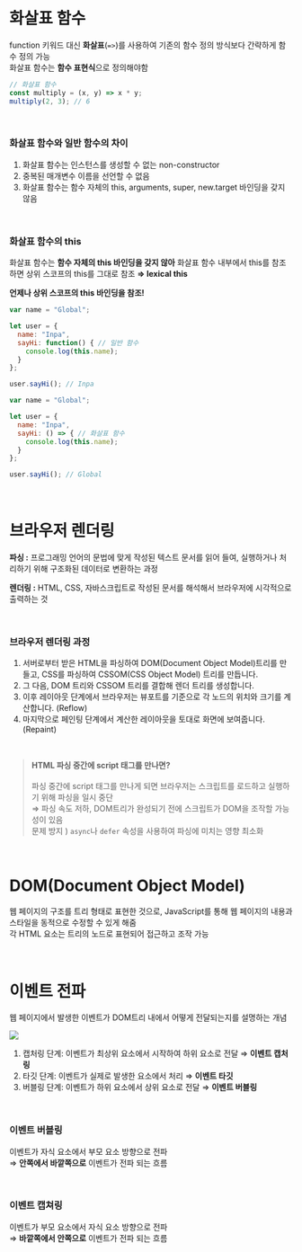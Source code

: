 
# 화살표 함수

function 키워드 대신 **화살표**(```=>```)를 사용하여 기존의 함수 정의 방식보다 간략하게 함수 정의 가능<br />
화살표 함수는 **함수 표현식**으로 정의해야함
```javascript
// 화살표 함수
const multiply = (x, y) => x * y;
multiply(2, 3); // 6
```

<br />

### 화살표 함수와 일반 함수의 차이
1. 화살표 함수는 인스턴스를 생성할 수 없는 non-constructor
2. 중복된 매개변수 이름을 선언할 수 없음
3. 화살표 함수는 함수 자체의 this, arguments, super, new.target 바인딩을 갖지 않음

<br />

### 화살표 함수의 this
화살표 함수는 **함수 자체의 this 바인딩을 갖지 않아** 화살표 함수 내부에서 this를 참조하면 상위 스코프의 this를 그대로 참조 **⇒ lexical this**

**언제나 상위 스코프의 this 바인딩을 참조!**
```javascript
var name = "Global";

let user = {
  name: "Inpa",
  sayHi: function() { // 일반 함수
    console.log(this.name); 
  }
};

user.sayHi(); // Inpa
```
```javascript
var name = "Global";

let user = {
  name: "Inpa",
  sayHi: () => { // 화살표 함수
    console.log(this.name); 
  }
};

user.sayHi(); // Global
```

<br/>

# 브라우저 렌더링
**파싱 :** 프로그래밍 언어의 문법에 맞게 작성된 텍스트 문서를 읽어 들여, 실행하거나 처리하기 위해 구조화된 데이터로 변환하는 과정

**렌더링 :** HTML, CSS, 자바스크립트로 작성된 문서를 해석해서 브라우저에 시각적으로 출력하는 것

<br />

### 브라우저 렌더링 과정
1.  서버로부터 받은 HTML을 파싱하여 DOM(Document Object Model)트리를 만들고, CSS를 파싱하여 CSSOM(CSS Object Model) 트리를 만듭니다.
2.  그 다음, DOM 트리와 CSSOM 트리를 결합해 렌더 트리를 생성합니다.
3.  이후 레이아웃 단계에서 브라우저는 뷰포트를 기준으로 각 노드의 위치와 크기를 계산합니다. (Reflow)
4.  마지막으로 페인팅 단계에서 계산한 레이아웃을 토대로 화면에 보여줍니다. (Repaint)

<br />

> **HTML 파싱 중간에 script 태그를 만나면?**<br /><br />
    파싱 중간에 script 태그를 만나게 되면 브라우저는 스크립트를 로드하고 실행하기 위해 파싱을 일시 중단<br />
⇒ 파싱 속도 저하, DOM트리가 완성되기 전에 스크립트가 DOM을 조작할 가능성이 있음<br />
문제 방지 ) ```async```나 ```defer``` 속성을 사용하여 파싱에 미치는 영향 최소화

<br />

# DOM(Document Object Model)

웹 페이지의 구조를 트리 형태로 표현한 것으로, JavaScript를 통해 웹 페이지의 내용과 스타일을 동적으로 수정할 수 있게 해줌<br />
각 HTML 요소는 트리의 노드로 표현되어 접근하고 조작 가능

<br />

# 이벤트 전파
웹 페이지에서 발생한 이벤트가 DOM트리 내에서 어떻게 전달되는지를 설명하는 개념

![](https://velog.velcdn.com/images/smh0116/post/fae9ad43-3840-4bab-b40f-9329e61274f3/image.png)


1.  캡처링 단계: 이벤트가 최상위 요소에서 시작하여 하위 요소로 전달 ⇒ **이벤트 캡처링**
2.  타깃 단계: 이벤트가 실제로 발생한 요소에서 처리 ⇒ **이벤트 타깃**
3.  버블링 단계: 이벤트가 하위 요소에서 상위 요소로 전달 ⇒ **이벤트 버블링**

<br />

### 이벤트 버블링
이벤트가 자식 요소에서 부모 요소 방향으로 전파<br />
⇒ **안쪽에서 바깥쪽으로** 이벤트가 전파 되는 흐름

<br />

### 이벤트 캡쳐링
이벤트가 부모 요소에서 자식 요소 방향으로 전파<br />
⇒ **바깥쪽에서 안쪽으로** 이벤트가 전파 되는 흐름
